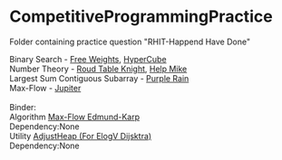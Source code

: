 # CompetitiveProgrammingPractice

Folder containing practice question "RHIT-Happend Have Done"


Binary Search - [Free Weights](Arthur/Kattis-FreeWeights.java), [HyperCube](Michael.[Kattis]HyperCube.java) <br />
Number Theory - [Roud Table Knight](Arthur/CodeForce-RoundTableKnight.java), [Help Mike](Arthur/HackerRank-HelpMike.java) <br />
Largest Sum Contiguous Subarray - [Purple Rain](Arthur/Kattis-PurpleRain.java)<br />
Max-Flow - [Jupiter](Michael/[Kattis]Jupiter.java)<br />
<br/>
Binder:<br/>
Algorithm [Max-Flow Edmund-Karp](TheBinder/MaxFlowEK.java)<br/> Dependency:None
<br/>
Utility [AdjustHeap (For ElogV Dijsktra)](TheBinder/AdjustHeap.java)<br/>Dependency:None
